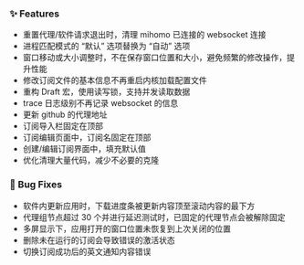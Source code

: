 ### ✨ Features

- 重置代理/软件请求退出时，清理 mihomo 已连接的 websocket 连接
- 进程匹配模式的 “默认” 选项替换为 “自动” 选项
- 窗口移动或大小调整时，不在保存窗口位置和大小，避免频繁的修改操作，提升性能
- 修改订阅文件的基本信息不再重启内核加载配置文件
- 重构 Draft 宏，使用读写锁，支持并发读取数据
- trace 日志级别不再记录 websocket 的信息
- 更新 github 的代理地址
- 订阅导入栏固定在顶部
- 订阅编辑页面中，订阅名固定在顶部
- 创建/编辑订阅界面中，填充默认值
- 优化清理大量代码，减少不必要的克隆

### 🐛 Bug Fixes

- 软件内更新应用时，下载进度条被更新内容顶至滚动内容的最下方
- 代理组节点超过 30 个并进行延迟测试时，已固定的代理节点会被解除固定
- 多屏显示下，应用打开的窗口位置未恢复到上次关闭的位置
- 删除未在运行的订阅会导致错误的激活状态
- 切换订阅成功后的英文通知内容错误
